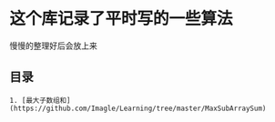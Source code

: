 这个库记录了平时写的一些算法
============================

慢慢的整理好后会放上来

## 目录 

    1. [最大子数组和](https://github.com/Imagle/Learning/tree/master/MaxSubArraySum)
